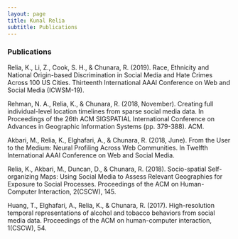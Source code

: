 ```yaml
---
layout: page
title: Kunal Relia
subtitle: Publications
---
```


### Publications

Relia, K., Li, Z., Cook, S. H., & Chunara, R. (2019). Race, Ethnicity and National Origin-based Discrimination in Social Media and Hate Crimes Across 100 US Cities. Thirteenth International AAAI Conference on Web and Social Media (ICWSM-19).

Rehman, N. A., Relia, K., & Chunara, R. (2018, November). Creating full individual-level location timelines from sparse social media data. In Proceedings of the 26th ACM SIGSPATIAL International Conference on Advances in Geographic Information Systems (pp. 379-388). ACM.

Akbari, M., Relia, K., Elghafari, A., & Chunara, R. (2018, June). From the User to the Medium: Neural Profiling Across Web Communities. In Twelfth International AAAI Conference on Web and Social Media.

Relia, K., Akbari, M., Duncan, D., & Chunara, R. (2018). Socio-spatial Self-organizing Maps: Using Social Media to Assess Relevant Geographies for Exposure to Social Processes. Proceedings of the ACM on Human-Computer Interaction, 2(CSCW), 145.

Huang, T., Elghafari, A., Relia, K., & Chunara, R. (2017). High-resolution temporal representations of alcohol and tobacco behaviors from social media data. Proceedings of the ACM on human-computer interaction, 1(CSCW), 54.
